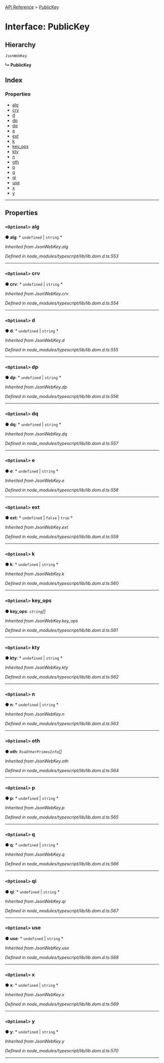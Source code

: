[API Reference](../README.md) > [PublicKey](../interfaces/publickey.md)

# Interface: PublicKey

## Hierarchy

 `JsonWebKey`

**↳ PublicKey**

## Index

### Properties

* [alg](publickey.md#alg)
* [crv](publickey.md#crv)
* [d](publickey.md#d)
* [dp](publickey.md#dp)
* [dq](publickey.md#dq)
* [e](publickey.md#e)
* [ext](publickey.md#ext)
* [k](publickey.md#k)
* [key_ops](publickey.md#key_ops)
* [kty](publickey.md#kty)
* [n](publickey.md#n)
* [oth](publickey.md#oth)
* [p](publickey.md#p)
* [q](publickey.md#q)
* [qi](publickey.md#qi)
* [use](publickey.md#use)
* [x](publickey.md#x)
* [y](publickey.md#y)

---

## Properties

<a id="alg"></a>

### `<Optional>` alg

**● alg**: * `undefined` &#124; `string`
*

*Inherited from JsonWebKey.alg*

*Defined in node_modules/typescript/lib/lib.dom.d.ts:553*

___
<a id="crv"></a>

### `<Optional>` crv

**● crv**: * `undefined` &#124; `string`
*

*Inherited from JsonWebKey.crv*

*Defined in node_modules/typescript/lib/lib.dom.d.ts:554*

___
<a id="d"></a>

### `<Optional>` d

**● d**: * `undefined` &#124; `string`
*

*Inherited from JsonWebKey.d*

*Defined in node_modules/typescript/lib/lib.dom.d.ts:555*

___
<a id="dp"></a>

### `<Optional>` dp

**● dp**: * `undefined` &#124; `string`
*

*Inherited from JsonWebKey.dp*

*Defined in node_modules/typescript/lib/lib.dom.d.ts:556*

___
<a id="dq"></a>

### `<Optional>` dq

**● dq**: * `undefined` &#124; `string`
*

*Inherited from JsonWebKey.dq*

*Defined in node_modules/typescript/lib/lib.dom.d.ts:557*

___
<a id="e"></a>

### `<Optional>` e

**● e**: * `undefined` &#124; `string`
*

*Inherited from JsonWebKey.e*

*Defined in node_modules/typescript/lib/lib.dom.d.ts:558*

___
<a id="ext"></a>

### `<Optional>` ext

**● ext**: * `undefined` &#124; `false` &#124; `true`
*

*Inherited from JsonWebKey.ext*

*Defined in node_modules/typescript/lib/lib.dom.d.ts:559*

___
<a id="k"></a>

### `<Optional>` k

**● k**: * `undefined` &#124; `string`
*

*Inherited from JsonWebKey.k*

*Defined in node_modules/typescript/lib/lib.dom.d.ts:560*

___
<a id="key_ops"></a>

### `<Optional>` key_ops

**● key_ops**: *`string`[]*

*Inherited from JsonWebKey.key_ops*

*Defined in node_modules/typescript/lib/lib.dom.d.ts:561*

___
<a id="kty"></a>

### `<Optional>` kty

**● kty**: * `undefined` &#124; `string`
*

*Inherited from JsonWebKey.kty*

*Defined in node_modules/typescript/lib/lib.dom.d.ts:562*

___
<a id="n"></a>

### `<Optional>` n

**● n**: * `undefined` &#124; `string`
*

*Inherited from JsonWebKey.n*

*Defined in node_modules/typescript/lib/lib.dom.d.ts:563*

___
<a id="oth"></a>

### `<Optional>` oth

**● oth**: *`RsaOtherPrimesInfo`[]*

*Inherited from JsonWebKey.oth*

*Defined in node_modules/typescript/lib/lib.dom.d.ts:564*

___
<a id="p"></a>

### `<Optional>` p

**● p**: * `undefined` &#124; `string`
*

*Inherited from JsonWebKey.p*

*Defined in node_modules/typescript/lib/lib.dom.d.ts:565*

___
<a id="q"></a>

### `<Optional>` q

**● q**: * `undefined` &#124; `string`
*

*Inherited from JsonWebKey.q*

*Defined in node_modules/typescript/lib/lib.dom.d.ts:566*

___
<a id="qi"></a>

### `<Optional>` qi

**● qi**: * `undefined` &#124; `string`
*

*Inherited from JsonWebKey.qi*

*Defined in node_modules/typescript/lib/lib.dom.d.ts:567*

___
<a id="use"></a>

### `<Optional>` use

**● use**: * `undefined` &#124; `string`
*

*Inherited from JsonWebKey.use*

*Defined in node_modules/typescript/lib/lib.dom.d.ts:568*

___
<a id="x"></a>

### `<Optional>` x

**● x**: * `undefined` &#124; `string`
*

*Inherited from JsonWebKey.x*

*Defined in node_modules/typescript/lib/lib.dom.d.ts:569*

___
<a id="y"></a>

### `<Optional>` y

**● y**: * `undefined` &#124; `string`
*

*Inherited from JsonWebKey.y*

*Defined in node_modules/typescript/lib/lib.dom.d.ts:570*

___

